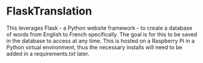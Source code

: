 # FlaskTranslation
This leverages Flask - a Python website framework - to create a database of words from English to French specifically. The goal is for this to be saved in the database to access at any time. This is hosted on a Raspberry Pi in a Python virtual environment, thus the necessary installs will need to be added in a requirements.txt later.  

